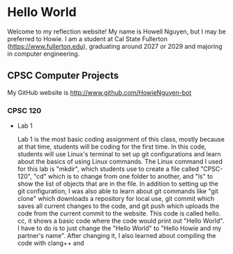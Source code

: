 # Hello World

Welcome to my reflection website! My name is Howell Nguyen, but I may be preferred to Howie. I am a student at Cal State Fullerton (https://www.fullerton.edu), graduating around 2027 or 2029 and majoring in computer engineering.

## CPSC Computer Projects

My GitHub website is http://www.github.com/HowieNguyen-bot

### CPSC 120

* Lab 1

    Lab 1 is the most basic coding assignment of this class, mostly because at that time, students will be coding for the first time. In this code, students will use Linux's terminal to set up git         configurations and learn about the basics of using Linux commands. The Linux command I used for this lab is "mkdir", which students use to create a file called "CPSC-120", "cd" which is to change from one folder to another, and "ls" to show the list of objects that are in the file. In addition to setting up the git configuration, I was also able to learn about git commands like "git clone" which downloads a repository for local use, git commit which saves all current changes to the code, and git push which uploads the code from the current commit to the website. This code is called hello. cc, it shows a basic code where the code would print out "Hello World". I have to do is to just change the "Hello World" to "Hello Howie and my partner's name". After changing it, I also learned about compiling the code with clang++ and 


